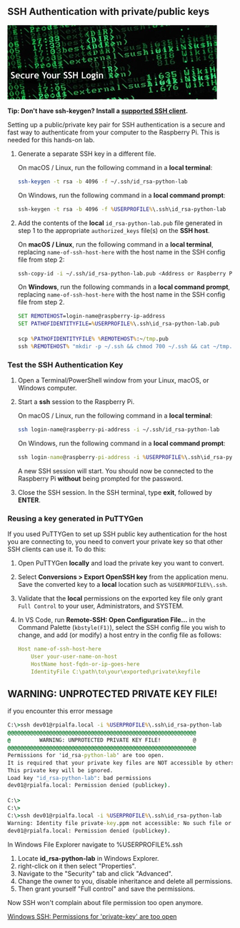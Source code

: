 ## SSH Authentication with private/public keys

![ssh login](https://raw.githubusercontent.com/gloveboxes/PyCon-Hands-on-Lab/master/Lab1-ssh-debug/resources/ssh-login.jpg)

**Tip: Don't have ssh-keygen? Install a [supported SSH client](https://code.visualstudio.com/docs/remote/troubleshooting#_installing-a-supported-ssh-client?WT.mc_id=pycon-blog-dglover).**

Setting up a public/private key pair for SSH authentication is a secure and fast way to authenticate from your computer to the Raspberry Pi. This is needed for this hands-on lab.

1. Generate a separate SSH key in a different file.

    On macOS / Linux, run the following command in a **local terminal**:

    ```bash
    ssh-keygen -t rsa -b 4096 -f ~/.ssh/id_rsa-python-lab
    ```

    On Windows, run the following command in a **local command prompt**:

    ```bat
    ssh-keygen -t rsa -b 4096 -f %USERPROFILE%\.ssh\id_rsa-python-lab
    ```

3. Add the contents of the **local** `id_rsa-python-lab.pub` file generated in step 1 to the appropriate `authorized_keys` file(s) on the **SSH host**.

    On **macOS / Linux**, run the following command in a **local terminal**, replacing `name-of-ssh-host-here` with the host name in the SSH config file from step 2:

    ```bash
    ssh-copy-id -i ~/.ssh/id_rsa-python-lab.pub <Address or Raspberry Pi>
    ```

    On **Windows**, run the following commands in a **local command prompt**, replacing `name-of-ssh-host-here` with the host name in the SSH config file from step 2.

    ```bat
    SET REMOTEHOST=login-name@raspberry-ip-address
    SET PATHOFIDENTITYFILE=%USERPROFILE%\.ssh\id_rsa-python-lab.pub

    scp %PATHOFIDENTITYFILE% %REMOTEHOST%:~/tmp.pub
    ssh %REMOTEHOST% "mkdir -p ~/.ssh && chmod 700 ~/.ssh && cat ~/tmp.pub >> ~/.ssh/authorized_keys && chmod 600 ~/.ssh/authorized_keys && rm -f ~/tmp.pub"
    ```

### Test the SSH Authentication Key

1. Open a Terminal/PowerShell window from your Linux, macOS, or Windows computer.
2. Start a **ssh** session to the Raspberry Pi.

    On macOS / Linux, run the following command in a **local terminal**:

    ```bash
    ssh login-name@raspberry-pi-address -i ~/.ssh/id_rsa-python-lab
    ```

    On Windows, run the following command in a **local command prompt**:

    ```bat
    ssh login-name@raspberry-pi-address -i %USERPROFILE%\.ssh\id_rsa-python-lab
    ```

    A new SSH session will start. You should now be connected to the Raspberry Pi **without** being prompted for the password.

3. Close the SSH session. In the SSH terminal, type **exit**, followed by **ENTER**.

### Reusing a key generated in PuTTYGen

If you used PuTTYGen to set up SSH public key authentication for the host you are connecting to, you need to convert your private key so that other SSH clients can use it. To do this:

1. Open PuTTYGen **locally** and load the private key you want to convert.
2. Select **Conversions > Export OpenSSH key** from the application menu. Save the converted key to a **local** location such as `%USERPROFILE%\.ssh`.
3. Validate that the **local** permissions on the exported key file only grant `Full Control` to your user, Administrators, and SYSTEM.
4. In VS Code, run **Remote-SSH: Open Configuration File...** in the Command Palette (`kbstyle(F1)`), select the SSH config file you wish to change, and add (or modify) a host entry in the config file as follows:

    ```yaml
    Host name-of-ssh-host-here
        User your-user-name-on-host
        HostName host-fqdn-or-ip-goes-here
        IdentityFile C:\path\to\your\exported\private\keyfile
    ```


## WARNING: UNPROTECTED PRIVATE KEY FILE! 

if you encounter this error message

```bat
C:\>ssh dev01@rpialfa.local -i %USERPROFILE%\.ssh\id_rsa-python-lab
@@@@@@@@@@@@@@@@@@@@@@@@@@@@@@@@@@@@@@@@@@@@@@@@@@@@@@@@@@@
@         WARNING: UNPROTECTED PRIVATE KEY FILE!          @
@@@@@@@@@@@@@@@@@@@@@@@@@@@@@@@@@@@@@@@@@@@@@@@@@@@@@@@@@@@
Permissions for 'id_rsa-python-lab' are too open.
It is required that your private key files are NOT accessible by others.
This private key will be ignored.
Load key "id_rsa-python-lab": bad permissions
dev01@rpialfa.local: Permission denied (publickey).

C:\>
C:\>
C:\>ssh dev01@rpialfa.local -i %USERPROFILE%\.ssh\id_rsa-python-lab
Warning: Identity file private-key.ppm not accessible: No such file or directory.
dev01@rpialfa.local: Permission denied (publickey).
```

In Windows File Explorer navigate to %USERPROFILE%\.ssh

1. Locate **id_rsa-python-lab** in Windows Explorer.
1. right-click on it then select "Properties".
1. Navigate to the "Security" tab and click "Advanced".
1. Change the owner to you, disable inheritance and delete all permissions.
1. Then grant yourself "Full control" and save the permissions.

Now SSH won't complain about file permission too open anymore.

[Windows SSH: Permissions for 'private-key' are too open](https://superuser.com/questions/1296024/windows-ssh-permissions-for-private-key-are-too-open)
